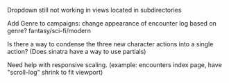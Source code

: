 

Dropdown still not working in views located in subdirectories

Add Genre to campaigns: change appearance of encounter log based on genre?
  fantasy/sci-fi/modern

Is there a way to condense the three new character actions into a single action? (Does sinatra have a way to use partials)


Need help with responsive scaling. (example: encounters index page, have "scroll-log" shrink to fit viewport)

